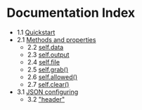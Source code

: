 # Documentation Index

* 1.1 [Quickstart](quickstart.md)
* 2.1 [Methods and properties](methods/index.md)
	* 2.2 [self.data](methods/data.md)
	* 2.3 [self.output](methods/output.md)
	* 2.4 [self.file](methods/file.md)
	* 2.5 [self.grab()](methods/grab.md)
	* 2.6 [self.allowed()](methods/allowed.md)
	* 2.7 [self.clear()](methods/clear.md)
* 3.1 [JSON configuring](keys/index.md)
	* 3.2 ["header"](keys/header.md)